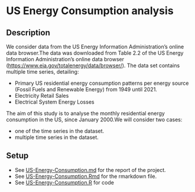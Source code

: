 # US Energy Consumption analysis 

## Description

We consider data from the US Energy Information Administration’s online data browser.The data was downloaded from Table 2.2 of the US Energy Information Administration’s online data browser (https://www.eia.gov/totalenergy/data/browser/). The data set contains multiple time series, detailing:

* Primary US residential energy consumption patterns per energy source (Fossil Fuels and Renewable Energy) from 1949 until 2021.
* Electricity Retail Sales
* Electrical System Energy Losses

The aim of this study is to analyse the monthly residential energy consumption in the US, since January 2000.We will consider two cases:

* one of the time series in the dataset.
* multiple time series in the dataset.


## Setup
* See [US-Energy-Consumption.md](./US-Energy-Consumption.md) for the report of the project.
* See [US-Energy-Consumption.Rmd](./US-Energy-Consumption.Rmd) for the rmarkdown file.
* See [US-Energy-Consumption.R](./US-Energy-Consumption.R) for code

